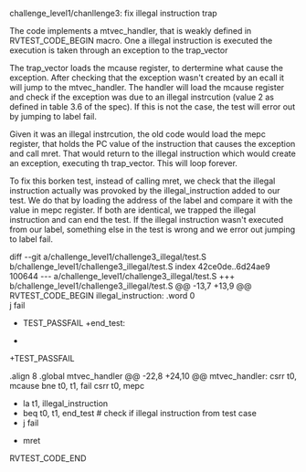 challenge_level1/chanllenge3: fix illegal instruction trap

The code implements a mtvec_handler, that is weakly defined in
RVTEST_CODE_BEGIN macro. One a illegal instruction is executed the
execution is taken through an exception to the trap_vector

The trap_vector loads the mcause register, to dertermine what cause the
exception. After checking that the exception wasn't created by an ecall
it will jump to the mtvec_handler.
The handler will load the mcause register and check if the exception was
due to an illegal instrcution (value 2 as defined in table 3.6 of the
spec). If this is not the case, the test will error out by jumping to
label fail.

Given it was an illegal instrcution, the old code would load the mepc
register, that holds the PC value of the instruction that causes the
exception and call mret. That would return to the illegal instruction
which would create an exception, executing th trap_vector. This will
loop forever.

To fix this borken test, instead of calling mret, we check that the
illegal instruction actually was provoked by the illegal_instruction
added to our test. We do that by loading the address of the label and
compare it with the value in mepc register. If both are identical, we
trapped the illegal instruction and can end the test. If the illegal
instruction wasn't executed from our label, something else in the test
is wrong and we error out jumping to label fail.

diff --git a/challenge_level1/challenge3_illegal/test.S b/challenge_level1/challenge3_illegal/test.S
index 42ce0de..6d24ae9 100644
--- a/challenge_level1/challenge3_illegal/test.S
+++ b/challenge_level1/challenge3_illegal/test.S
@@ -13,7 +13,9 @@ RVTEST_CODE_BEGIN
 illegal_instruction:
   .word 0              
   j fail
-  TEST_PASSFAIL
+end_test:
+
+TEST_PASSFAIL
 
   .align 8
   .global mtvec_handler
@@ -22,8 +24,10 @@ mtvec_handler:
   csrr t0, mcause
   bne t0, t1, fail
   csrr t0, mepc
+  la t1, illegal_instruction
+  beq t0, t1, end_test		# check if illegal instruction from test case
+  j fail
 
-  mret
 
 RVTEST_CODE_END
 
